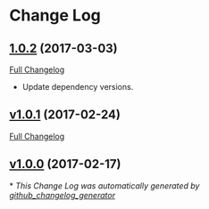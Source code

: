 # Change Log

## [1.0.2](https://github.com/kevinoid/appveyor-status/tree/1.0.2) (2017-03-03)
[Full Changelog](https://github.com/kevinoid/appveyor-status/compare/v1.0.1...1.0.2)

- Update dependency versions.

## [v1.0.1](https://github.com/kevinoid/appveyor-status/tree/v1.0.1) (2017-02-24)
[Full Changelog](https://github.com/kevinoid/appveyor-status/compare/v1.0.0...v1.0.1)

## [v1.0.0](https://github.com/kevinoid/appveyor-status/tree/v1.0.0) (2017-02-17)


\* *This Change Log was automatically generated by [github_changelog_generator](https://github.com/skywinder/Github-Changelog-Generator)*
